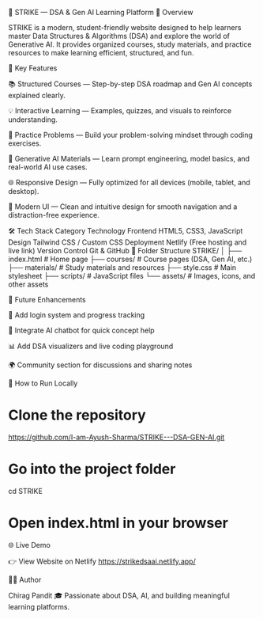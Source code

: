 🧠 STRIKE — DSA & Gen AI Learning Platform
🚀 Overview

STRIKE is a modern, student-friendly website designed to help learners master Data Structures & Algorithms (DSA) and explore the world of Generative AI.
It provides organized courses, study materials, and practice resources to make learning efficient, structured, and fun.

🎯 Key Features

📚 Structured Courses — Step-by-step DSA roadmap and Gen AI concepts explained clearly.

💡 Interactive Learning — Examples, quizzes, and visuals to reinforce understanding.

🧩 Practice Problems — Build your problem-solving mindset through coding exercises.

🤖 Generative AI Materials — Learn prompt engineering, model basics, and real-world AI use cases.

🌐 Responsive Design — Fully optimized for all devices (mobile, tablet, and desktop).

🎨 Modern UI — Clean and intuitive design for smooth navigation and a distraction-free experience.

🛠️ Tech Stack
Category	Technology
Frontend	HTML5, CSS3, JavaScript
Design	Tailwind CSS / Custom CSS
Deployment	Netlify (Free hosting and live link)
Version Control	Git & GitHub
📁 Folder Structure
STRIKE/
│
├── index.html          # Home page
├── courses/            # Course pages (DSA, Gen AI, etc.)
├── materials/          # Study materials and resources
├── style.css           # Main stylesheet
├── scripts/            # JavaScript files
└── assets/             # Images, icons, and other assets

🌱 Future Enhancements

🧠 Add login system and progress tracking

💬 Integrate AI chatbot for quick concept help

📊 Add DSA visualizers and live coding playground

🌍 Community section for discussions and sharing notes

🚀 How to Run Locally
# Clone the repository
https://github.com/I-am-Ayush-Sharma/STRIKE---DSA-GEN-AI.git

# Go into the project folder
cd STRIKE

# Open index.html in your browser

🌐 Live Demo

👉 View Website on Netlify
https://strikedsaai.netlify.app/

👨‍💻 Author

Chirag Pandit
🎓 Passionate about DSA, AI, and building meaningful learning platforms.
